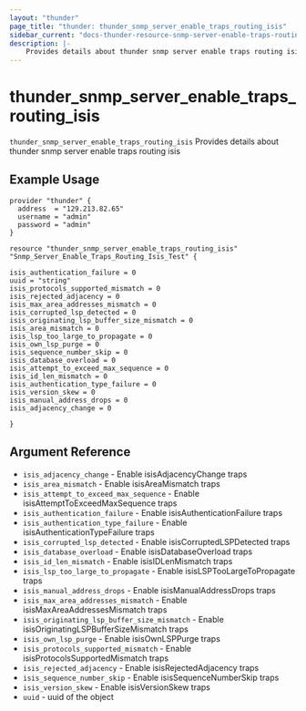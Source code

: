 ```yaml
---
layout: "thunder"
page_title: "thunder: thunder_snmp_server_enable_traps_routing_isis"
sidebar_current: "docs-thunder-resource-snmp-server-enable-traps-routing-isis"
description: |-
	Provides details about thunder snmp server enable traps routing isis resource for A10
---
```


# thunder\_snmp\_server\_enable\_traps\_routing\_isis

`thunder_snmp_server_enable_traps_routing_isis` Provides details about thunder snmp server enable traps routing isis
## Example Usage


```hcl
provider "thunder" {
  address  = "129.213.82.65"
  username = "admin"
  password = "admin"
}

resource "thunder_snmp_server_enable_traps_routing_isis" "Snmp_Server_Enable_Traps_Routing_Isis_Test" {

isis_authentication_failure = 0
uuid = "string"
isis_protocols_supported_mismatch = 0
isis_rejected_adjacency = 0
isis_max_area_addresses_mismatch = 0
isis_corrupted_lsp_detected = 0
isis_originating_lsp_buffer_size_mismatch = 0
isis_area_mismatch = 0
isis_lsp_too_large_to_propagate = 0
isis_own_lsp_purge = 0
isis_sequence_number_skip = 0
isis_database_overload = 0
isis_attempt_to_exceed_max_sequence = 0
isis_id_len_mismatch = 0
isis_authentication_type_failure = 0
isis_version_skew = 0
isis_manual_address_drops = 0
isis_adjacency_change = 0
 
}
```

## Argument Reference

* `isis_adjacency_change` - Enable isisAdjacencyChange traps
* `isis_area_mismatch` - Enable isisAreaMismatch traps
* `isis_attempt_to_exceed_max_sequence` - Enable isisAttemptToExceedMaxSequence traps
* `isis_authentication_failure` - Enable isisAuthenticationFailure traps
* `isis_authentication_type_failure` - Enable isisAuthenticationTypeFailure traps
* `isis_corrupted_lsp_detected` - Enable isisCorruptedLSPDetected traps
* `isis_database_overload` - Enable isisDatabaseOverload traps
* `isis_id_len_mismatch` - Enable isisIDLenMismatch traps
* `isis_lsp_too_large_to_propagate` - Enable isisLSPTooLargeToPropagate traps
* `isis_manual_address_drops` - Enable isisManualAddressDrops traps
* `isis_max_area_addresses_mismatch` - Enable isisMaxAreaAddressesMismatch traps
* `isis_originating_lsp_buffer_size_mismatch` - Enable isisOriginatingLSPBufferSizeMismatch traps
* `isis_own_lsp_purge` - Enable isisOwnLSPPurge traps
* `isis_protocols_supported_mismatch` - Enable isisProtocolsSupportedMismatch traps
* `isis_rejected_adjacency` - Enable isisRejectedAdjacency traps
* `isis_sequence_number_skip` - Enable isisSequenceNumberSkip traps
* `isis_version_skew` - Enable isisVersionSkew traps
* `uuid` - uuid of the object

